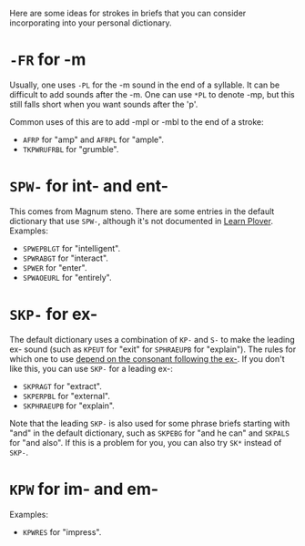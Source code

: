 Here are some ideas for strokes in briefs that you can consider incorporating into your personal dictionary.

# `-FR` for -m

Usually, one uses `-PL` for the -m sound in the end of a syllable. It can be difficult to add sounds after the -m. One can use `*PL` to denote -mp, but this still falls short when you want sounds after the 'p'.

Common uses of this are to add -mpl or -mbl to the end of a stroke:

* `AFRP` for "amp" and `AFRPL` for "ample".
* `TKPWRUFRBL` for "grumble".

# `SPW-` for int- and ent-

This comes from Magnum steno. There are some entries in the default dictionary that use `SPW-`, although it's not documented in [Learn Plover]. Examples:

  [Learn Plover]: https://sites.google.com/site/ploverdoc/home

* `SPWEPBLGT` for "intelligent".
* `SPWRABGT` for "interact".
* `SPWER` for "enter".
* `SPWAOEURL` for "entirely".

# `SKP-` for ex-

The default dictionary uses a combination of `KP-` and `S-` to make the leading ex- sound (such as `KPEUT` for "exit" for `SPHRAEUPB` for "explain"). The rules for which one to use [depend on the consonant following the ex-](ex-rules). If you don't like this, you can use `SKP-` for a leading ex-:

  [ex-rules]: https://www.dropbox.com/s/fa7fch2eocubrde/Philadelphia%20Clinic.pdf?dl=0

* `SKPRAGT` for "extract".
* `SKPERPBL` for "external".
* `SKPHRAEUPB` for "explain".

Note that the leading `SKP-` is also used for some phrase briefs starting with "and" in the default dictionary, such as `SKPEBG` for "and he can" and `SKPALS` for "and also". If this is a problem for you, you can also try `SK*` instead of `SKP-`.

# `KPW` for im- and em-

Examples:

* `KPWRES` for "impress".